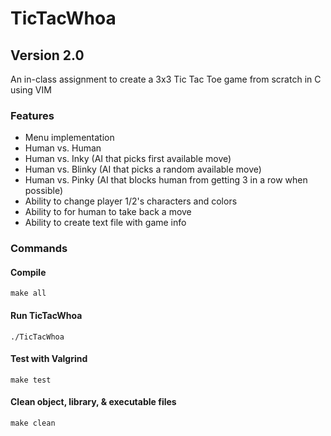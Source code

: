 # TicTacWhoa
## Version 2.0
An in-class assignment to create a 3x3 Tic Tac Toe game from scratch in C using VIM

### Features
* Menu implementation
* Human vs. Human
* Human vs. Inky (AI that picks first available move)
* Human vs. Blinky (AI that picks a random available move)
* Human vs. Pinky (AI that blocks human from getting 3 in a row when possible)
* Ability to change player 1/2's characters and colors
* Ability to for human to take back a move
* Ability to create text file with game info

### Commands
#### Compile
    make all
#### Run TicTacWhoa
    ./TicTacWhoa
#### Test with Valgrind
    make test
#### Clean object, library, & executable files
    make clean
